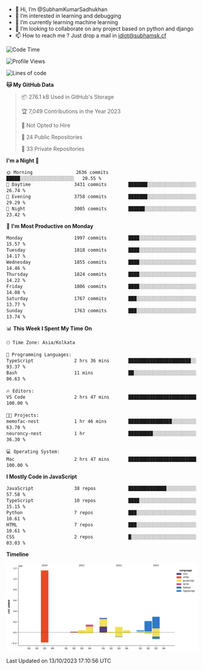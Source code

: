 - 👋 Hi, I’m @SubhamKumarSadhukhan
- 👀 I’m interested in learning and debugging
- 🌱 I’m currently learning machine learning
- 💞️ I’m looking to collaborate on any project based on python and django
- 📫 How to reach me ?
      Just drop a mail in idiot@subhamsk.cf

<!---
SubhamKumarSadhukhan/SubhamKumarSadhukhan is a ✨ special ✨ repository because its `README.md` (this file) appears on your GitHub profile.
You can click the Preview link to take a look at your changes.
--->


<!--START_SECTION:waka-->
![Code Time](http://img.shields.io/badge/Code%20Time-1%2C590%20hrs%2026%20mins-blue)

![Profile Views](http://img.shields.io/badge/Profile%20Views-1-blue)

![Lines of code](https://img.shields.io/badge/From%20Hello%20World%20I%27ve%20Written-2.3%20million%20lines%20of%20code-blue)

**🐱 My GitHub Data** 

> 📦 276.1 kB Used in GitHub's Storage 
 > 
> 🏆 7,049 Contributions in the Year 2023
 > 
> 🚫 Not Opted to Hire
 > 
> 📜 24 Public Repositories 
 > 
> 🔑 33 Private Repositories 
 > 
**I'm a Night 🦉** 

```text
🌞 Morning                2636 commits        █████░░░░░░░░░░░░░░░░░░░░   20.55 % 
🌆 Daytime                3431 commits        ███████░░░░░░░░░░░░░░░░░░   26.74 % 
🌃 Evening                3758 commits        ███████░░░░░░░░░░░░░░░░░░   29.29 % 
🌙 Night                  3005 commits        ██████░░░░░░░░░░░░░░░░░░░   23.42 % 
```
📅 **I'm Most Productive on Monday** 

```text
Monday                   1997 commits        ████░░░░░░░░░░░░░░░░░░░░░   15.57 % 
Tuesday                  1818 commits        ████░░░░░░░░░░░░░░░░░░░░░   14.17 % 
Wednesday                1855 commits        ████░░░░░░░░░░░░░░░░░░░░░   14.46 % 
Thursday                 1824 commits        ████░░░░░░░░░░░░░░░░░░░░░   14.22 % 
Friday                   1806 commits        ████░░░░░░░░░░░░░░░░░░░░░   14.08 % 
Saturday                 1767 commits        ███░░░░░░░░░░░░░░░░░░░░░░   13.77 % 
Sunday                   1763 commits        ███░░░░░░░░░░░░░░░░░░░░░░   13.74 % 
```


📊 **This Week I Spent My Time On** 

```text
🕑︎ Time Zone: Asia/Kolkata

💬 Programming Languages: 
TypeScript               2 hrs 36 mins       ███████████████████████░░   93.37 % 
Bash                     11 mins             ██░░░░░░░░░░░░░░░░░░░░░░░   06.63 % 

🔥 Editors: 
VS Code                  2 hrs 47 mins       █████████████████████████   100.00 % 

🐱‍💻 Projects: 
memofac-nest             1 hr 46 mins        ████████████████░░░░░░░░░   63.70 % 
neuroncy-nest            1 hr                █████████░░░░░░░░░░░░░░░░   36.30 % 

💻 Operating System: 
Mac                      2 hrs 47 mins       █████████████████████████   100.00 % 
```

**I Mostly Code in JavaScript** 

```text
JavaScript               38 repos            ██████████████░░░░░░░░░░░   57.58 % 
TypeScript               10 repos            ████░░░░░░░░░░░░░░░░░░░░░   15.15 % 
Python                   7 repos             ███░░░░░░░░░░░░░░░░░░░░░░   10.61 % 
HTML                     7 repos             ███░░░░░░░░░░░░░░░░░░░░░░   10.61 % 
CSS                      2 repos             █░░░░░░░░░░░░░░░░░░░░░░░░   03.03 % 
```



**Timeline**

![Lines of Code chart](https://raw.githubusercontent.com/SubhamKumarSadhukhan/SubhamKumarSadhukhan/main/assets/bar_graph.png)


 Last Updated on 13/10/2023 17:10:56 UTC
<!--END_SECTION:waka-->
